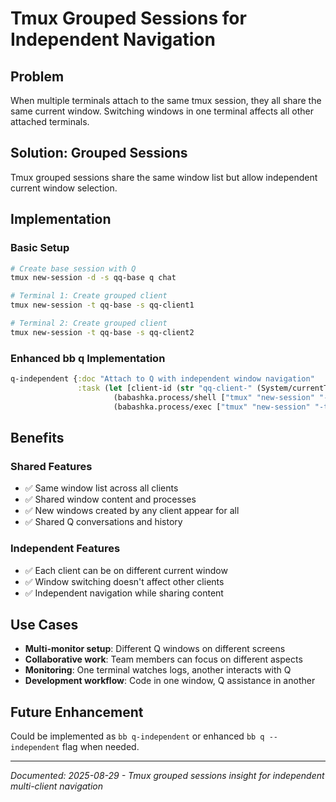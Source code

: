 # Tmux Grouped Sessions for Independent Navigation

## Problem
When multiple terminals attach to the same tmux session, they all share the same current window. Switching windows in one terminal affects all other attached terminals.

## Solution: Grouped Sessions
Tmux grouped sessions share the same window list but allow independent current window selection.

## Implementation

### Basic Setup
```bash
# Create base session with Q
tmux new-session -d -s qq-base q chat

# Terminal 1: Create grouped client
tmux new-session -t qq-base -s qq-client1

# Terminal 2: Create grouped client  
tmux new-session -t qq-base -s qq-client2
```

### Enhanced bb q Implementation
```clojure
q-independent {:doc "Attach to Q with independent window navigation"
               :task (let [client-id (str "qq-client-" (System/currentTimeMillis))]
                       (babashka.process/shell ["tmux" "new-session" "-d" "-s" "qq-base" "q" "chat"])
                       (babashka.process/exec ["tmux" "new-session" "-t" "qq-base" "-s" client-id]))}
```

## Benefits

### Shared Features
- ✅ Same window list across all clients
- ✅ Shared window content and processes
- ✅ New windows created by any client appear for all
- ✅ Shared Q conversations and history

### Independent Features
- ✅ Each client can be on different current window
- ✅ Window switching doesn't affect other clients
- ✅ Independent navigation while sharing content

## Use Cases
- **Multi-monitor setup**: Different Q windows on different screens
- **Collaborative work**: Team members can focus on different aspects
- **Monitoring**: One terminal watches logs, another interacts with Q
- **Development workflow**: Code in one window, Q assistance in another

## Future Enhancement
Could be implemented as `bb q-independent` or enhanced `bb q --independent` flag when needed.

---
*Documented: 2025-08-29 - Tmux grouped sessions insight for independent multi-client navigation*
